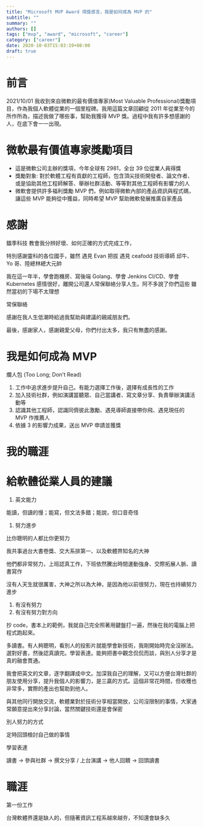 ```yaml
---
title: "Microsoft MVP Award 得獎感言，我是如何成為 MVP 的"
subtitle: ""
summary: ""
authors: []
tags: ["mvp", "award", "microsoft", "career"]
category: ["career"]
date: 2020-10-03T15:03:19+08:00
draft: true
---
```


# 前言

2021/10/01 我收到來自微軟的最有價值專家(Most Valuable Professional)獎勵項目，作為我個人軟體從業的一個里程碑。我用這篇文章回顧從 2011 年從業至今的所作所為，描述我做了哪些事，幫助我獲得 MVP 獎。過程中我有許多想感謝的人，在底下會一一出現。

# 微軟最有價值專家獎勵項目

- 這是微軟公司主辦的獎項，今年全球有 2981，全台 39 位從業人員得獎
- 獎勵對象: 對於軟體工程有貢獻的工程師，包含頂尖技術開發者、論文作者、或是協助其他工程師解答、舉辦社群活動、等等對其他工程師有影響力的人
- 微軟會提供許多福利獎勵 MVP 們，例如取得微軟內部的產品資訊與程式碼，讓這些 MVP 能夠從中獲益，同時希望 MVP 幫助微軟發展推廣自家產品

# 感謝

鐳季科技
教會我分辨好壞、如何正確的方式完成工作，

特別感謝靈科的各位國手，雖然
遇見 Evan 把拔
遇見 ceafodd 技術導師
邱牛、Yo 哥、陸總林總大元帥

我在這一年半，學會跑機房、寫後端 Golang、學會 Jenkins CI/CD、學會 Kubernetes
感情很好，離開公司還人常保聯絡分享人生。阿不多說了你們這些
雖然當初的下場不太理想

常保聯絡

感謝在我人生低潮時給過我幫助與建議的親戚朋友們。

最後，感謝家人，感謝親愛父母，你們付出太多，我只有無盡的感謝。

# 我是如何成為 MVP

爛人包 (Too Long; Don't Read)

1. 工作中追求進步提升自己。有能力選擇工作後，選擇有成長性的工作
1. 加入技術社群，例如演講當聽眾、自己當講者、寫文章分享、負責舉辦演講活動等
1. 認識其他工程師，認識同儕彼此激勵、遇見導師直接帶你飛、遇見現任的 MVP 作推薦人
1. 依據 3 的影響力成果，送出 MVP 申請並獲獎

# 我的職涯

# 給軟體從業人員的建議

1. 英文能力

能讀，但讀的慢；能寫，但文法多錯；能說，但口音奇怪

1. 努力進步

比你聰明的人都比你更努力

我共事過台大書卷獎、交大系排第一、以及軟體界知名的大神

他們都非常努力，上班認真工作，下班依然騰出時間運動強身、交際拓展人脈、讀書寫作

沒有人天生就很厲害，大神之所以為大神，是因為他以前很努力，現在也持續努力進步

1. 有沒有努力
2. 有沒有努力對方向

抄 code，書本上的範例，我就自己完全照著用鍵盤打一遍，然後在我的電腦上把程式跑起來。

多讀書。有人夠聰明，看別人的投影片就能學會新技術，我剛開始時完全沒辦法。選對好書，然後認真讀完。學習表達。能夠把書中觀念侃侃而談，與別人分享才是真的融會貫通。

我會把英文的文章，逐字翻譯成中文。加深我自己的理解，又可以方便台灣社群的朋友使用分享，提升我個人的影響力，是三贏的方式。這個非常花時間，但收穫也非常多，實際的產出也幫助到他人。

與其他同行開放交流，軟體業對於技術分享相當開放，公司沒限制的事情，大家通常願意提出來分享討論，當然關鍵技術還是會保密

別人努力的方式

定時回頭檢討自己做的事情

學習表達

讀書 -> 參與社群 -> 撰文分享 / 上台演講 -> 他人回饋 -> 回頭讀書

# 職涯

第一份工作


台灣軟體界還是缺人的，但隨著資訊工程系越來越夯，不知還會缺多久